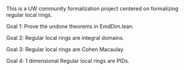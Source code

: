 This is a UW community formalization project centered on formalizing regular local rings.  

Goal 1: Prove the undone theorems in EmdDim.lean.

Goal 2: Regular local rings are integral domains.

Goal 3: Regular local rings are Cohen Macaulay.

Goal 4: 1 dimensional Regular local rings are PIDs.
